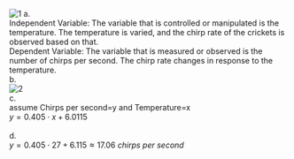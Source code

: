 ![1](https://github.com/user-attachments/assets/74b73046-ea0b-40f2-bee7-69b5cdd9571c)
a.\
Independent Variable: The variable that is controlled or manipulated is the temperature. The temperature is varied, and the chirp rate of the crickets is observed based on that.\
Dependent Variable: The variable that is measured or observed is the number of chirps per second. The chirp rate changes in response to the temperature.
\
b.\
![2](https://github.com/user-attachments/assets/c4a93870-236f-4091-a195-c4d5fb091427)
\
c.\
assume Chirps per second=y and Temperature=x \
$y = 0.405 \cdot x + 6.0115$
\
\
d.\
$y=0.405\cdot 27+6.115≈17.06 \ chirps \ per\ second$
